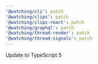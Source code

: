 ```yaml
---
'@watching/cli': patch
'@watching/clips': patch
'@watching/clips-react': patch
'@watching/graphql': patch
'@watching/thread-render': patch
'@watching/thread-signals': patch
---
```


Update to TypeScript 5
